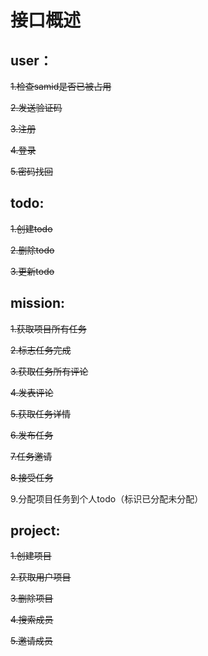 # 接口概述


## user：

<del>1.检查samid是否已被占用

<del>2.发送验证码

<del>3.注册

<del>4.登录

<del>5.密码找回

## todo:
<del>1.创建todo

<del>2.删除todo

<del>3.更新todo

## mission:

<del>1.获取项目所有任务

<del>2.标志任务完成

<del>3.获取任务所有评论

<del>4.发表评论

<del>5.获取任务详情

<del>6.发布任务

<del>7.任务邀请

<del>8.接受任务

9.分配项目任务到个人todo（标识已分配未分配）

## project:

<del>1.创建项目

<del>2.获取用户项目

<del>3.删除项目

<del>4.搜索成员

<del>5.邀请成员



